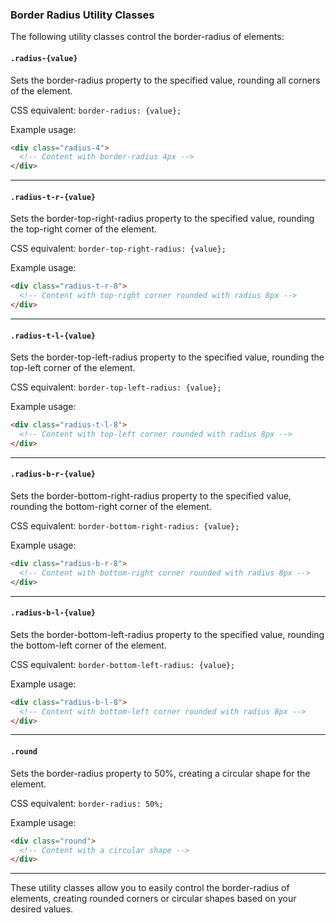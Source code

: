 ### Border Radius Utility Classes

The following utility classes control the border-radius of elements:

#### `.radius-{value}`

Sets the border-radius property to the specified value, rounding all corners of the element.

CSS equivalent: `border-radius: {value};`

Example usage:
```html
<div class="radius-4">
  <!-- Content with border-radius 4px -->
</div>
```

---

#### `.radius-t-r-{value}`

Sets the border-top-right-radius property to the specified value, rounding the top-right corner of the element.

CSS equivalent: `border-top-right-radius: {value};`

Example usage:
```html
<div class="radius-t-r-8">
  <!-- Content with top-right corner rounded with radius 8px -->
</div>
```

---

#### `.radius-t-l-{value}`

Sets the border-top-left-radius property to the specified value, rounding the top-left corner of the element.

CSS equivalent: `border-top-left-radius: {value};`

Example usage:
```html
<div class="radius-t-l-8">
  <!-- Content with top-left corner rounded with radius 8px -->
</div>
```

---

#### `.radius-b-r-{value}`

Sets the border-bottom-right-radius property to the specified value, rounding the bottom-right corner of the element.

CSS equivalent: `border-bottom-right-radius: {value};`

Example usage:
```html
<div class="radius-b-r-8">
  <!-- Content with bottom-right corner rounded with radius 8px -->
</div>
```

---

#### `.radius-b-l-{value}`

Sets the border-bottom-left-radius property to the specified value, rounding the bottom-left corner of the element.

CSS equivalent: `border-bottom-left-radius: {value};`

Example usage:
```html
<div class="radius-b-l-8">
  <!-- Content with bottom-left corner rounded with radius 8px -->
</div>
```

---

#### `.round`

Sets the border-radius property to 50%, creating a circular shape for the element.

CSS equivalent: `border-radius: 50%;`

Example usage:
```html
<div class="round">
  <!-- Content with a circular shape -->
</div>
```

---

These utility classes allow you to easily control the border-radius of elements, creating rounded corners or circular shapes based on your desired values.

